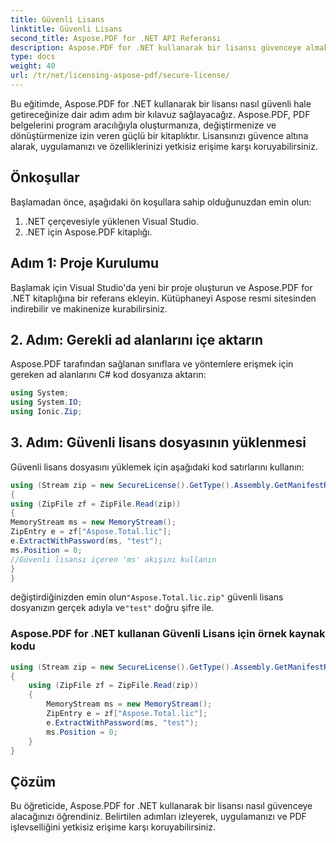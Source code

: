 ```yaml
---
title: Güvenli Lisans
linktitle: Güvenli Lisans
second_title: Aspose.PDF for .NET API Referansı
description: Aspose.PDF for .NET kullanarak bir lisansı güvenceye almak için adım adım kılavuz. PDF uygulamanızı yetkisiz erişime karşı koruyun.
type: docs
weight: 40
url: /tr/net/licensing-aspose-pdf/secure-license/
---
```

Bu eğitimde, Aspose.PDF for .NET kullanarak bir lisansı nasıl güvenli hale getireceğinize dair adım adım bir kılavuz sağlayacağız. Aspose.PDF, PDF belgelerini program aracılığıyla oluşturmanıza, değiştirmenize ve dönüştürmenize izin veren güçlü bir kitaplıktır. Lisansınızı güvence altına alarak, uygulamanızı ve özelliklerinizi yetkisiz erişime karşı koruyabilirsiniz.

## Önkoşullar

Başlamadan önce, aşağıdaki ön koşullara sahip olduğunuzdan emin olun:

1. .NET çerçevesiyle yüklenen Visual Studio.
2. .NET için Aspose.PDF kitaplığı.

## Adım 1: Proje Kurulumu

Başlamak için Visual Studio'da yeni bir proje oluşturun ve Aspose.PDF for .NET kitaplığına bir referans ekleyin. Kütüphaneyi Aspose resmi sitesinden indirebilir ve makinenize kurabilirsiniz.

## 2. Adım: Gerekli ad alanlarını içe aktarın

Aspose.PDF tarafından sağlanan sınıflara ve yöntemlere erişmek için gereken ad alanlarını C# kod dosyanıza aktarın:

```csharp
using System;
using System.IO;
using Ionic.Zip;
```

## 3. Adım: Güvenli lisans dosyasının yüklenmesi

Güvenli lisans dosyasını yüklemek için aşağıdaki kod satırlarını kullanın:

```csharp
using (Stream zip = new SecureLicense().GetType().Assembly.GetManifestResourceStream("Aspose.Total.lic.zip"))
{
using (ZipFile zf = ZipFile.Read(zip))
{
MemoryStream ms = new MemoryStream();
ZipEntry e = zf["Aspose.Total.lic"];
e.ExtractWithPassword(ms, "test");
ms.Position = 0;
//Güvenli lisansı içeren 'ms' akışını kullanın
}
}
```
 değiştirdiğinizden emin olun`"Aspose.Total.lic.zip"` güvenli lisans dosyanızın gerçek adıyla ve`"test"` doğru şifre ile.

### Aspose.PDF for .NET kullanan Güvenli Lisans için örnek kaynak kodu 

```csharp
using (Stream zip = new SecureLicense().GetType().Assembly.GetManifestResourceStream("Aspose.Total.lic.zip"))
{
	using (ZipFile zf = ZipFile.Read(zip))
	{
		MemoryStream ms = new MemoryStream();
		ZipEntry e = zf["Aspose.Total.lic"];
		e.ExtractWithPassword(ms, "test");
		ms.Position = 0;
	}
}

```


## Çözüm

Bu öğreticide, Aspose.PDF for .NET kullanarak bir lisansı nasıl güvenceye alacağınızı öğrendiniz. Belirtilen adımları izleyerek, uygulamanızı ve PDF işlevselliğini yetkisiz erişime karşı koruyabilirsiniz.
